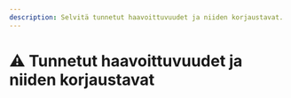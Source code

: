 ```yaml
---
description: Selvitä tunnetut haavoittuvuudet ja niiden korjaustavat.
---
```


# ⚠️ Tunnetut haavoittuvuudet ja niiden korjaustavat
